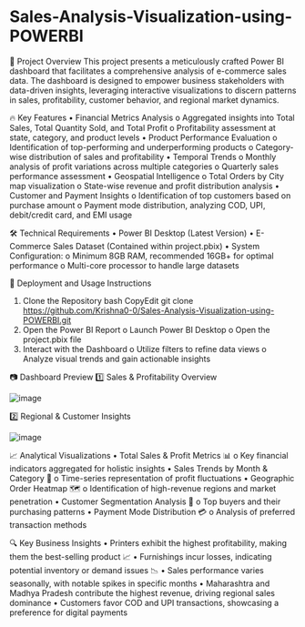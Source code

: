 # Sales-Analysis-Visualization-using-POWERBI
📌 Project Overview
This project presents a meticulously crafted Power BI dashboard that facilitates a comprehensive analysis of e-commerce sales data. The dashboard is designed to empower business stakeholders with data-driven insights, leveraging interactive visualizations to discern patterns in sales, profitability, customer behavior, and regional market dynamics.

🔥 Key Features
•	Financial Metrics Analysis
o	Aggregated insights into Total Sales, Total Quantity Sold, and Total Profit
o	Profitability assessment at state, category, and product levels
•	Product Performance Evaluation
o	Identification of top-performing and underperforming products
o	Category-wise distribution of sales and profitability
•	Temporal Trends
o	Monthly analysis of profit variations across multiple categories
o	Quarterly sales performance assessment
•	Geospatial Intelligence
o	Total Orders by City map visualization
o	State-wise revenue and profit distribution analysis
•	Customer and Payment Insights
o	Identification of top customers based on purchase amount
o	Payment mode distribution, analyzing COD, UPI, debit/credit card, and EMI usage

🛠️ Technical Requirements
•	Power BI Desktop (Latest Version)
•	E-Commerce Sales Dataset (Contained within project.pbix)
•	System Configuration:
o	Minimum 8GB RAM, recommended 16GB+ for optimal performance
o	Multi-core processor to handle large datasets

🚀 Deployment and Usage Instructions
1.	Clone the Repository
bash
CopyEdit
git clone https://github.com/Krishna0-0/Sales-Analysis-Visualization-using-POWERBI.git
2.	Open the Power BI Report
o	Launch Power BI Desktop
o	Open the project.pbix file
3.	Interact with the Dashboard
o	Utilize filters to refine data views
o	Analyze visual trends and gain actionable insights

📷 Dashboard Preview
1️⃣ Sales & Profitability Overview

![image](https://github.com/user-attachments/assets/315de914-51e1-4283-9b16-5a5ecdd3fc8b)

2️⃣ Regional & Customer Insights

![image](https://github.com/user-attachments/assets/7a881d29-4a63-4463-80bf-66ec1e30f612)

📈 Analytical Visualizations
•	Total Sales & Profit Metrics 📊
o	Key financial indicators aggregated for holistic insights
•	Sales Trends by Month & Category 📆
o	Time-series representation of profit fluctuations
•	Geographic Order Heatmap 🗺️
o	Identification of high-revenue regions and market penetration
•	Customer Segmentation Analysis 👥
o	Top buyers and their purchasing patterns
•	Payment Mode Distribution 💳
o	Analysis of preferred transaction methods

🔍 Key Business Insights
•	Printers exhibit the highest profitability, making them the best-selling product 📈
•	Furnishings incur losses, indicating potential inventory or demand issues 📉
•	Sales performance varies seasonally, with notable spikes in specific months
•	Maharashtra and Madhya Pradesh contribute the highest revenue, driving regional sales dominance
•	Customers favor COD and UPI transactions, showcasing a preference for digital payments
